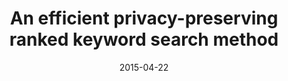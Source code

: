 ---
title: "An efficient privacy-preserving ranked keyword search method"
authors:
- Chen Chi
- Zhu Xiaojie
- Shen Peisong
- Hu Jiankun
- Guo Song
- Tari Zahir
- Zomaya Albert Y

date: "2015-04-22"
doi: ""

# Publication type.
# 1 = Conference paper; 2 = Journal article;
# 3 = Preprint Paper; 4 = Report; 5 = Book; 6 = Book section;
# 7 = Thesis; 8 = Patent
publication_types: ["2"]

# Publication name and optional abbreviated publication name.
publication: "*IEEE Transactions on Parallel and Distributed Systems*"
publication_short: "IEEE T PARALL DISTR"

url_pdf: https://ieeexplore.ieee.org/iel7/71/4359390/07091954.pdf
# url_code: ''
# url_dataset: ''
# url_poster: ''
# url_project: ''
# url_slides: ''
# url_video: ''

---